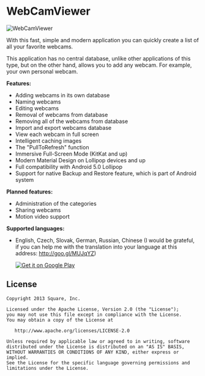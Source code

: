 # WebCamViewer

![WebCamViewer](https://lh5.ggpht.com/k96AcaKgan1E4jTnnvcSe0JEz-IjJx2OqBUOWGM-DKox5TGQ5N17b-mQY2dbCyzsJAc0=w300)

With this fast, simple and modern application you can quickly create a list of all your favorite webcams.

This application has no central database, unlike other applications of this type, but on the other hand, allows you to add any webcam. For example, your own personal webcam.

**Features:**
- Adding webcams in its own database
- Naming webcams
- Editing webcams
- Removal of webcams from database
- Removing all of the webcams from database
- Import and export webcams database
- View each webcam in full screen
- Intelligent caching images
- The "PullToRefresh" function
- Immersive Full-Screen Mode (KitKat and up)
- Modern Material Design on Lollipop devices and up
- Full compatibility with Android 5.0 Lollipop
- Support for native Backup and Restore feature, which is part of Android system

**Planned features:**
- Administration of the categories
- Sharing webcams
- Motion video support

**Supported languages:**
* English, Czech, Slovak, German, Russian, Chinese (I would be grateful, if you can help me with the translation into your language at this address: http://goo.gl/MUJqYZ)

	 [![Get it on Google Play](http://developer.android.com/images/brand/en_generic_rgb_wo_60.png)](https://play.google.com/store/apps/details?id=cz.yetanotherview.webcamviewer.app)
	 
License
--------

    Copyright 2013 Square, Inc.

    Licensed under the Apache License, Version 2.0 (the "License");
    you may not use this file except in compliance with the License.
    You may obtain a copy of the License at

       http://www.apache.org/licenses/LICENSE-2.0

    Unless required by applicable law or agreed to in writing, software
    distributed under the License is distributed on an "AS IS" BASIS,
    WITHOUT WARRANTIES OR CONDITIONS OF ANY KIND, either express or implied.
    See the License for the specific language governing permissions and
    limitations under the License.